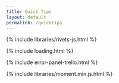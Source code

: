 ```yaml
---
title: Quick Tips
layout: default
permalink: /quicktips
---
```


{% include libraries/rivets-js.html %}

<script>
rivets.configure({
  // Attribute prefix in templates
  prefix: 'rv',
  // Preload templates with initial data on bind
  preloadData: true,
  // Root sightglass interface for keypaths
  rootInterface: '.',
  // Template delimiters for text bindings
  templateDelimiters: ['{', '}'],
  // Alias for index in rv-each binder
  iterationAlias : function(modelName) {
    return '%' + modelName + '%';
  },
  // Augment the event handler of the on-* binder
  handler: function(target, event, binding) {
    this.call(target, event, binding.view.models)
  },
  // Since rivets 0.9 functions are not automatically executed in expressions. If you need backward compatibilty, set this parameter to true
  executeFunctions: false
})
</script>

{% include loading.html %}

{% include error-panel-trello.html %}

<div id="trello-payload" hidden>
  <div class="panel panel-primary trello-panel" rv-each-cards="cards">
    <div class="panel-heading" rv-name="cards.id">
      <div class="row">
        <div class="col-xs-9">
          <div><strong>{ cards.name }</strong></div>
          <div class=""><small>{ cards.dateMoment }</small></div>
        </div>
        <div class="col-xs-3 text-right">
          <button class="a2a_dd btn btn-default" rv-data-a2a-title="cards.nameDoubleQuotesEscaped" rv-data-a2a-url="cards.dataA2aUrl" href="https://www.addtoany.com/share">
            <i class="fa fa-share-alt" aria-hidden="true"></i>
          </button>
        </div>
      </div>
    </div>
    <div class="panel-body" rv-html="cards.descHTML"></div>
  </div>
</div>

<script src="https://cdnjs.cloudflare.com/ajax/libs/showdown/1.4.3/showdown.min.js"></script>
<script src="https://api.trello.com/1/client.js?key=57d49fd6474f52730d45bea8"></script>
{% include libraries/moment.min.js.html %}

<script>
Trello.get('lists/57ef1521e7629ba4cf4e7be2/cards', function(cards) {
  var converter = new showdown.Converter();
  for (var i = 0, len = cards.length; i < len; i++) {
    cards[i].nameDoubleQuotesEscaped = cards[i].name.replace(/"/g, "&quot;");
    cards[i].descHTML = converter.makeHtml(cards[i].desc);
    cards[i].dataA2aUrl = "https://productivity.davidfisco.com/quicktips#" + cards[i].id;  
    cards[i].dateMoment = moment( Date.parse(cards[i].dateLastActivity) ).format( 'D MMMM YYYY' );
  }

  rivets.bind($('#trello-payload'), {cards: cards});
  $('.loader-fisco').hide();
  $('#trello-payload').show();
  for(i=0; i<document.getElementsByClassName('trello-panel').length; i++) {
    a2a.init('page');
  }
  if (window.location.hash) {
    document.getElementsByName(window.location.hash.substr(1))[0].parentNode.className = document.getElementsByName(window.location.hash.substr(1))[0].parentNode.className.replace(/panel-primary/, 'panel-danger');
    if ('scrollRestoration' in history) history.scrollRestoration = 'manual';
    document.getElementsByName(window.location.hash.substr(1))[0].scrollIntoView(true);
  }
 }, function() {
   $('.loader-fisco').hide();
   $('.error-message-trello').show();
 });
</script>
